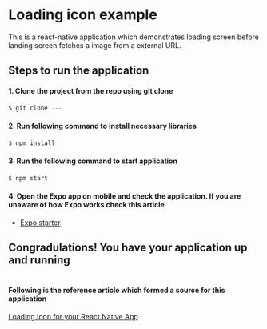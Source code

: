 # Loading icon example

This is a react-native application which demonstrates loading screen before landing screen fetches a image from a external URL.

## Steps to run the application

#### 1. Clone the project from the repo using git clone

```sh
$ git clone ---
```

#### 2. Run following command to install necessary libraries

```sh
$ npm install
```

#### 3. Run the following command to start application

```sh
$ npm start
```

#### 4. Open the Expo app on mobile and check the application. If you are unaware of how Expo works check this article

- [Expo starter](https://expo.io/learn)

## Congradulations! You have your application up and running

#

#

#### Following is the reference article which formed a source for this application

[Loading Icon for your React Native App](https://medium.com/analytics-vidhya/how-to-create-a-loading-icon-for-your-react-native-app-20d50cbf5dc3)
